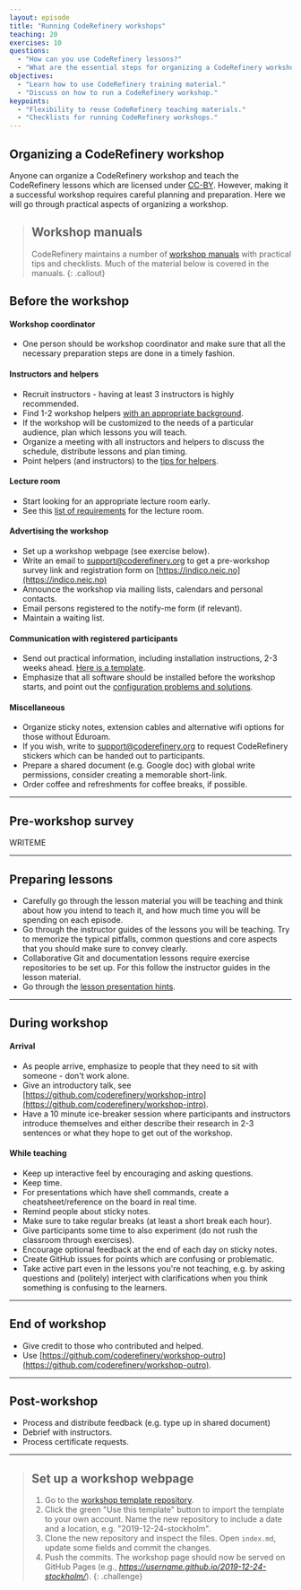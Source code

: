 ```yaml
---
layout: episode
title: "Running CodeRefinery workshops"
teaching: 20
exercises: 10
questions:
  - "How can you use CodeRefinery lessons?"
  - "What are the essential steps for organizing a CodeRefinery workshop?"
objectives:
  - "Learn how to use CodeRefinery training material."
  - "Discuss on how to run a CodeRefinery workshop."
keypoints:
  - "Flexibility to reuse CodeRefinery teaching materials."
  - "Checklists for running CodeRefinery workshops."
---
```


## Organizing a CodeRefinery workshop

Anyone can organize a CodeRefinery workshop and teach the CodeRefinery lessons which are 
licensed under [CC-BY](https://creativecommons.org/licenses/by/4.0/).
However, making it a successful workshop requires careful planning and preparation. Here we will go 
through practical aspects of organizing a workshop. 

> ## Workshop manuals
> CodeRefinery maintains a number of [workshop manuals](https://github.com/coderefinery/manuals/) 
> with practical tips and checklists. Much of the material below is covered in the manuals.
{: .callout}

## Before the workshop

#### Workshop coordinator

- One person should be workshop coordinator and make sure that all the necessary preparation 
  steps are done in a timely fashion. 

#### Instructors and helpers

- Recruit instructors - having at least 3 instructors is highly recommended.
- Find 1-2 workshop helpers [with an appropriate background](https://coderefinery.org/workshop-requirements/#helpers).
- If the workshop will be customized to the needs of a particular audience, plan which lessons 
  you will teach.
- Organize a meeting with all instructors and helpers to discuss the schedule, distribute 
  lessons and plan timing. 
- Point helpers (and instructors) to the [tips for helpers](https://github.com/coderefinery/manuals/blob/master/helping-and-teaching.md).

#### Lecture room

- Start looking for an appropriate lecture room early.
- See this [list of requirements](https://coderefinery.org/workshop-requirements/#lecture-room) for 
  the lecture room.

#### Advertising the workshop

- Set up a workshop webpage (see exercise below).
- Write an email to support@coderefinery.org to get a pre-workshop survey link and registration form on 
  [https://indico.neic.no](https://indico.neic.no)
- Announce the workshop via mailing lists, calendars and personal contacts. 
- Email persons registered to the notify-me form (if relevant).
- Maintain a waiting list.

#### Communication with registered participants 

- Send out practical information, including installation instructions, 2-3 weeks ahead. [Here is a template](https://github.com/coderefinery/manuals/blob/master/templates/practical-info-to-participants.txt).
- Emphasize that all software should be installed before the workshop starts, and point out 
  the [configuration problems and solutions](https://coderefinery.github.io/installation/troubleshooting/).

#### Miscellaneous

- Organize sticky notes, extension cables and alternative wifi options for those without Eduroam.
- If you wish, write to support@coderefinery.org to request CodeRefinery stickers which can 
  be handed out to participants.
- Prepare a shared document (e.g. Google doc) with global write permissions, consider creating a memorable short-link.
- Order coffee and refreshments for coffee breaks, if possible.

---

## Pre-workshop survey

WRITEME

---

## Preparing lessons

- Carefully go through the lesson material you will be teaching and think about how you 
  intend to teach it, and how much time you will be spending on each episode.
- Go through the instructor guides of the lessons you will be teaching. Try to memorize the 
  typical pitfalls, common questions and core aspects that you should make sure to convey clearly.
- Collaborative Git and documentation lessons require exercise repositories to be set up. 
  For this follow the instructor guides in the lesson material.
- Go through the [lesson presentation hints](https://github.com/coderefinery/manuals/blob/master/presenting.md).

---

## During workshop

#### Arrival 

- As people arrive, emphasize to people that they need to sit with someone - don't work alone.
- Give an introductory talk, see [https://github.com/coderefinery/workshop-intro](https://github.com/coderefinery/workshop-intro).
- Have a 10 minute ice-breaker session where participants and instructors introduce themselves 
  and either describe their research in 2-3 sentences or what they hope to get out of the workshop.

#### While teaching

- Keep up interactive feel by encouraging and asking questions.
- Keep time.
- For presentations which have shell commands, create a cheatsheet/reference on the board in real time.
- Remind people about sticky notes.
- Make sure to take regular breaks (at least a short break each hour).
- Give participants some time to also experiment (do not rush the classroom through exercises).
- Encourage optional feedback at the end of each day on sticky notes.
- Create GitHub issues for points which are confusing or problematic.
- Take active part even in the lessons you're not teaching, e.g. by asking questions and (politely) interject with clarifications when you think something is confusing to the learners.

---

## End of workshop

- Give credit to those who contributed and helped.
- Use [https://github.com/coderefinery/workshop-outro](https://github.com/coderefinery/workshop-outro).

---

## Post-workshop

- Process and distribute feedback (e.g. type up in shared document)
- Debrief with instructors.
- Process certificate requests.

---

> ## Set up a workshop webpage
>
> 1. Go to the [workshop template repository](https://github.com/coderefinery/template-workshop-webpage). 
> 2. Click the green "Use this template" button to import the template to your own account. 
>    Name the new repository to include a date and a location, e.g. "2019-12-24-stockholm".
> 3. Clone the new repository and inspect the files. Open `index.md`, update some fields and commit the changes.
> 4. Push the commits. The workshop page should now be served on GitHub Pages
>    (e.g., *https://username.github.io/2019-12-24-stockholm/*).
{: .challenge}


